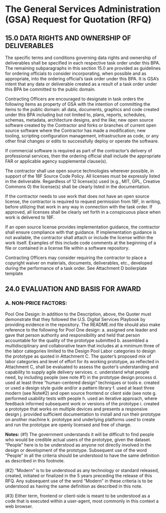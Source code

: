 # The General Services Administration (GSA) Request for Quotation (RFQ)

## 15.0 DATA RIGHTS AND OWNERSHIP OF DELIVERABLES

The specific terms and conditions governing data rights and ownership of deliverables shall be specified in each respective task order under this BPA. The remaining subparagraphs in this
section 15.0 are provided as guidelines for ordering officials to consider incorporating, when possible and as appropriate, into the ordering official’s task order under this BPA.
It is GSA’s intent that any data or deliverable created as a result of a task order under this BPA be committed to the public domain.

Contracting Officers are encouraged to designate in task orders the following items as property of GSA with the intention of committing the items to the public domain: all data, documents,
graphics and code created under this BPA including but not limited to, plans, reports, schedules, schemas, metadata, architecture designs, and the like; new open source software created by the
Contractor and forks or branches of current open source software where the Contractor has made a modification; new tooling, scripting configuration management, infrastructure as code, or any
other final changes or edits to successfully deploy or operate the software.

If commercial software is required as part of the contractor’s delivery of professional services, then the ordering official shall include the appropriate FAR or applicable agency supplemental
clause(s).

The contractor shall use open source technologies wherever possible, in support of the 18F Source Code Policy. All licenses must be expressly listed in the deliverable. Regardless of
12 license(s) used (e.g., MIT, GPL, Creative Commons 0) the license(s) shall be clearly listed in the
documentation.

If the contractor needs to use work that does not have an open source license, the contractor is required to request permission from 18F, in writing, before utilizing that work in any way in
connection with the task order. If approved, all licenses shall be clearly set forth in a conspicuous place when work is delivered to 18F.

If an open source license provides implementation guidance, the contractor shall ensure compliance with that guidance. If implementation guidance is not available, the contractor shall
attach or include the license within the work itself. Examples of this include code comments at the beginning of a file or contained in a license file within a software repository.

Contracting Officers may consider requiring the contractor to place a copyright waiver on materials, documents, deliverables, etc., developed during the performance of a task order. See Attachment D boilerplate template

## 24.0 EVALUATION AND BASIS FOR AWARD

### A. NON-PRICE FACTORS:

Pool One Design: In addition to the Description, above, the Quoter must demonstrate that they followed the U.S. Digital Services Playbook by providing evidence in the repository. The README.md file should also make reference to the following for Pool One design:
  a. assigned one leader and gave that person authority and responsibility and held that person accountable for the quality of the prototype submitted
  b. assembled a multidisciplinary and collaborative team that includes at a minimum three of the labor categories limited to the Design Pool Labor categories to design the prototype as quoted in Attachment C. The quoter’s proposed mix of labor categories and level of effort for its working prototype, as reflected in Attachment C, shall be evaluated to assess the quoter’s understanding and capability to supply agile delivery services.
  c. understand what people need, by including people (see note #1) in the prototype design process
  d. used at least three “human-centered design” techniques or tools
  e. created or used a design style guide and/or a pattern library
  f. used at least three modern (see Note#2) and open source frontend or client side (see note
  g. performed usability tests with people
  h. used an iterative approach, where feedback informed subsequent work or versions of the prototype
  i. created a prototype that works on multiple devices and presents a responsive design
  j. provided sufficient documentation to install and run their prototype on another machine
  k. prototype and underlying platforms used to create and run the prototype are openly licensed and free of charge.

**Notes:** (#1) The government understands it will be difficult to find people who would be credible actual users of the prototype, given the dataset. “People” here is to be understood as anyone not
directly involved in the design or development of the prototype. Subsequent use of the word “People” in all the criteria should be understood to have the same definition as described in this
footnote.

(#2) “Modern” is to be understood as any technology or standard released, created, initiated or finalized in the 5 years preceding the release of this RFQ. Any subsequent use of the word
“Modern” in these criteria is to be understood as having the same definition as described in this note.

(#3) Either term, frontend or client-side is meant to be understood as a code that is executed within a user-agent, most commonly in this context a web browser.
